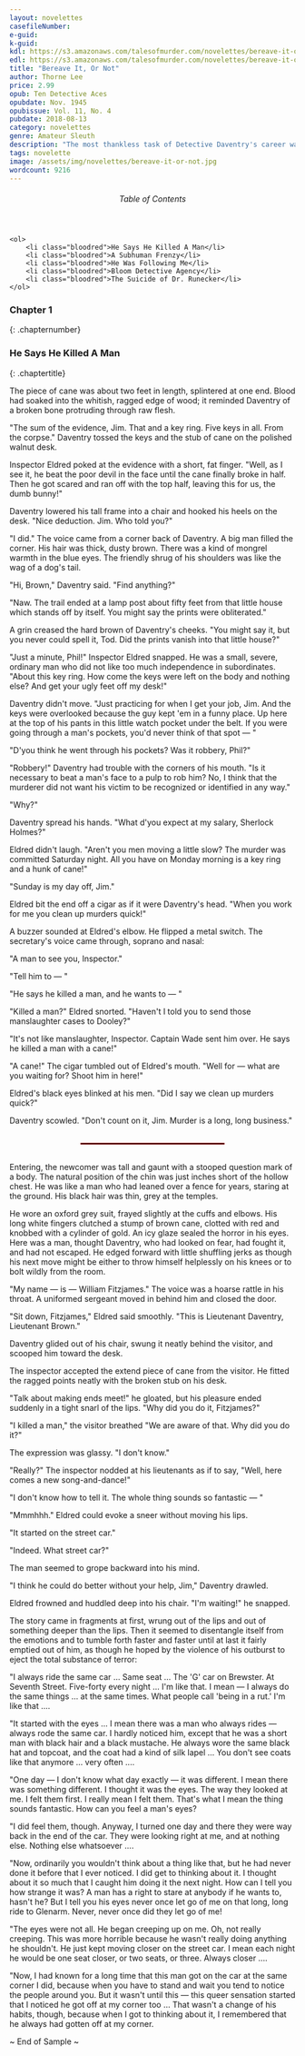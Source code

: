 ```yaml
---
layout: novelettes
casefileNumber: 
e-guid: 
k-guid:
kdl: https://s3.amazonaws.com/talesofmurder.com/novelettes/bereave-it-or-not.mobi
edl: https://s3.amazonaws.com/talesofmurder.com/novelettes/bereave-it-or-not.epub
title: "Bereave It, Or Not"
author: Thorne Lee
price: 2.99
opub: Ten Detective Aces
opubdate: Nov. 1945
opubissue: Vol. 11, No. 4
pubdate: 2018-08-13 
category: novelettes 
genre: Amateur Sleuth 
description: "The most thankless task of Detective Daventry's career was the case of the mystified murderer. For because his victim was unknown and unmourned, the only gratitude due to Daventry would be a pat on the back from the Grim Reaper."
tags: novelette 
image: /assets/img/novelettes/bereave-it-or-not.jpg
wordcount: 9216
---
```


<div class="toc">
	<header>
		<h6>Table of Contents</h6>
	</header>
	
	<ol>
		<li class="bloodred">He Says He Killed A Man</li>
		<li class="bloodred">A Subhuman Frenzy</li>
		<li class="bloodred">He Was Following Me</li>
		<li class="bloodred">Bloom Detective Agency</li>
		<li class="bloodred">The Suicide of Dr. Runecker</li>
	</ol>
</div> <!-- table-of-contents -->

### Chapter 1
{: .chapternumber}

### He Says He Killed A Man
{: .chaptertitle} 

The piece of cane was about two feet in length, splintered at one end. Blood had soaked into the whitish, ragged edge of wood; it reminded Daventry of a broken bone protruding through raw flesh.

"The sum of the evidence, Jim. That and a key ring. Five keys in all. From the corpse." Daventry tossed the keys and the stub of cane on the polished walnut desk.

Inspector Eldred poked at the evidence with a short, fat finger. "Well, as I see it, he beat the poor devil in the face until the cane finally broke in half. Then he got scared and ran off with the top half, leaving this for us, the dumb bunny!"

Daventry lowered his tall frame into a chair and hooked his heels on the desk. "Nice deduction. Jim. Who told you?"

"I did." The voice came from a corner back of Daventry. A big man filled the corner. His hair was thick, dusty brown. There was a kind of mongrel warmth in the blue eyes. The friendly shrug of his shoulders was like the wag of a dog's tail.

"Hi, Brown," Daventry said. "Find anything?"

"Naw. The trail ended at a lamp post about fifty feet from that little house which stands off by itself. You might say the prints were obliterated."

A grin creased the hard brown of Daventry's cheeks. "You might say it, but you never could spell it, Tod. Did the prints vanish into that little house?"

"Just a minute, Phil!" Inspector Eldred snapped. He was a small, severe, ordinary man who did not like too much independence in subordinates. "About this key ring. How come the keys were left on the body and nothing else? And get your ugly feet off my desk!"

Daventry didn't move. "Just practicing for when I get your job, Jim. And the keys were overlooked because the guy kept 'em in a funny place. Up here at the top of his pants in this little watch pocket under the belt. If you were going through a man's pockets, you'd never think of that spot — " 

"D'you think he went through his pockets? Was it robbery, Phil?"

"Robbery!" Daventry had trouble with the corners of his mouth. "Is it necessary to beat a man's face to a pulp to rob him? No, I think that the murderer did not want his victim to be recognized or identified in any way."

"Why?"

Daventry spread his hands. "What d'you expect at my salary, Sherlock Holmes?"

Eldred didn't laugh. "Aren't you men moving a little slow? The murder was committed Saturday night. All you have on Monday morning is a key ring and a hunk of cane!"

"Sunday is my day off, Jim."

Eldred bit the end off a cigar as if it were Daventry's head. "When you work for me you clean up murders quick!"

A buzzer sounded at Eldred's elbow. He flipped a metal switch. The secretary's voice came through, soprano and nasal:

"A man to see you, Inspector."

"Tell him to — "

"He says he killed a man, and he wants to — "

"Killed a man?" Eldred snorted. "Haven't I told you to send those manslaughter cases to Dooley?"

"It's not like manslaughter, Inspector. Captain Wade sent him over. He says he killed a man with a cane!"

"A cane!" The cigar tumbled out of Eldred's mouth. "Well for — what are you waiting for? Shoot him in here!"

Eldred's black eyes blinked at his men. "Did I say we clean up murders quick?"

Daventry scowled. "Don't count on it, Jim. Murder is a long, long business."

<br>
<hr style="color: #8b0000;border:1px solid #8b0000;width:50%;margin: 0 auto;">
<br>

Entering, the newcomer was tall and gaunt with a stooped question mark of a body. The natural position of the chin was just inches short of the hollow chest. He was like a man who had leaned over a fence for years, staring at the ground. His black hair was thin, grey at the temples.

He wore an oxford grey suit, frayed slightly at the cuffs and elbows. His long white fingers clutched a stump of brown cane, clotted with red and knobbed with a cylinder of gold. An icy glaze sealed the horror in his eyes. Here was a man, thought Daventry, who had looked on fear, had fought it, and had not escaped. He edged forward with little shuffling jerks as though his next move might be either to throw himself helplessly on his knees or to bolt wildly from the room.

"My name — is — William Fitzjames." The voice was a hoarse rattle in his throat. A uniformed sergeant moved in behind him and closed the door.

"Sit down, Fitzjames," Eldred said smoothly. "This is Lieutenant Daventry, Lieutenant Brown."

Daventry glided out of his chair, swung it neatly behind the visitor, and scooped him toward the desk.

The inspector accepted the extend piece of cane from the visitor. He fitted the ragged points neatly with the broken stub on his desk.

"Talk about making ends meet!" he gloated, but his pleasure ended suddenly in a tight snarl of the lips. "Why did you do it, Fitzjames?"

"I killed a man," the visitor breathed "We are aware of that. Why did you do it?"

The expression was glassy. "I don't know."

"Really?" The inspector nodded at his lieutenants as if to say, "Well, here comes a new song-and-dance!"

"I don't know how to tell it. The whole thing sounds so fantastic — "

"Mmmhhh." Eldred could evoke a sneer without moving his lips.

"It started on the street car."

"Indeed. What street car?"

The man seemed to grope backward into his mind.

"I think he could do better without your help, Jim," Daventry drawled.

Eldred frowned and huddled deep into his chair. "I'm waiting!" he snapped.

The story came in fragments at first, wrung out of the lips and out of something deeper than the lips. Then it seemed to disentangle itself from the emotions and to tumble forth faster and faster until at last it fairly emptied out of him, as though he hoped by the violence of his outburst to eject the total substance of terror:

"I always ride the same car … Same seat … The 'G' car on Brewster. At Seventh Street. Five-forty every night … I'm like that. I mean — I always do the same things … at the same times. What people call 'being in a rut.' I'm like that ....

"It started with the eyes … I mean there was a man who always rides — always rode the same car. I hardly noticed him, except that he was a short man with black hair and a black mustache. He always wore the same black hat and topcoat, and the coat had a kind of silk lapel … You don't see coats like that anymore … very often ....

"One day — I don't know what day exactly — it was different. I mean there was something different. I thought it was the eyes. The way they looked at me. I felt them first. I really mean I felt them. That's what I mean the thing sounds fantastic. How can you feel a man's eyes?

"I did feel them, though. Anyway, I turned one day and there they were way back in the end of the car. They were looking right at me, and at nothing else. Nothing else whatsoever ....

"Now, ordinarily you wouldn't think about a thing like that, but he had never done it before that I ever noticed. I did get to thinking about it. I thought about it so much that I caught him doing it the next night. How can I tell you how strange it was? A man has a right to stare at anybody if he wants to, hasn't he? But I tell you his eyes never once let go of me on that long, long ride to Glenarm. Never, never once did they let go of me!

"The eyes were not all. He began creeping up on me. Oh, not really creeping. This was more horrible because he wasn't really doing anything he shouldn't. He just kept moving closer on the street car. I mean each night he would be one seat closer, or two seats, or three. Always closer ....

"Now, I had known for a long time that this man got on the car at the same corner I did, because when you have to stand and wait you tend to notice the people around you. But it wasn't until this — this queer sensation started that I noticed he got off at my corner too … That wasn't a change of his habits, though, because when I got to thinking about it, I remembered that he always had gotten off at my corner.

<p id="theend">~ End of Sample ~</p>
